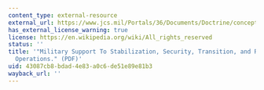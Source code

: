 ```yaml
---
content_type: external-resource
external_url: https://www.jcs.mil/Portals/36/Documents/Doctrine/concepts/joc_sstro.pdf?ver=2017-12-28-162022-680
has_external_license_warning: true
license: https://en.wikipedia.org/wiki/All_rights_reserved
status: ''
title: '"Military Support To Stabilization, Security, Transition, and Reconstruction
  Operations." (PDF)'
uid: 43087cb8-bdad-4e83-a0c6-de51e89e81b3
wayback_url: ''
---
```

